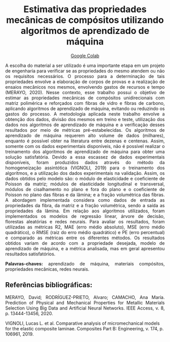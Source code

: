 <h1 align="center"> 
Estimativa das propriedades mecânicas de compósitos utilizando algoritmos de aprendizado de máquina
</h1>
<p align="center">
<a href="https://colab.research.google.com/drive/1bmaxFWeC6xBBDyvjLAhj3bn_b4F2FJeS?usp=sharing">Google Colab</a>
</p>

<p align="justify">
A escolha do material a ser utilizado é uma importante etapa em um projeto de engenharia para verificar se as propriedades do mesmo atendem ou não os requisitos necessários. O processo para a determinação de tais propriedades envolve a elaboração de corpos de provas e a realização de ensaios mecânicos nos mesmos, envolvendo gastos de recursos e tempo (MERAYO, 2020). Nesse contexto, esse trabalho possui o objetivo de estimar as propriedades mecânicas de compósitos unidirecionais com matriz polimérica e reforçados com fibras de vidro e fibras de carbono, aplicando algoritmos de aprendizado de máquina, evitando ou reduzindo os gastos do processo. A metodologia aplicada neste trabalho envolve a obtenção dos dados, divisão dos mesmos em treino e teste, utilização dos dados nos algoritmos de aprendizado de máquina e a verificação desses resultados por meio de métricas pré-estabelecidas. Os algoritmos de aprendizado de máquina requerem alto volume de dados (milhares), enquanto é possível obter na literatura entre dezenas e centenas. Assim, somente com os dados experimentais disponíveis, não é possível realizar o treinamento dos algoritmos de aprendizado de máquina para obter uma solução satisfatória. Devido a essa escassez de dados experimentais disponíveis, foram produzidos dados através do método da homogeneização assintótica (VIGNOLI, 2019) para o treinamento dos algoritmos, e a utilização dos dados experimentais na validação. Assim, os dados obtidos pelo modelo são: o módulo de elasticidade e coeficiente de Poisson da matriz; módulos de elasticidade longitudinal e transversal, módulos de cisalhamento no plano e fora do plano e o coeficiente de Poisson no plano das fibras e da lâmina; e a fração volumétrica das fibras. A abordagem implementada considera como dados de entrada as propriedades da fibra, da matriz e a fração volumétrica, sendo a saída as propriedades da lâmina. Em relação aos algoritmos utilizados, foram implementados os modelos de regressão linear, árvore de decisão, florestas aleatórias e redes neurais. Para avaliar os resultados, foram utilizadas as métricas R2, MAE (erro médio absoluto), MSE (erro médio  quadrático), o RMSE (raiz do erro médio quadrático) e PE (erro percentual) e comparado as métricas entre os diferentes métodos. Os resultados obtidos variam de acordo com a propriedade desejada, modelo de aprendizado de máquina, e a métrica analisada, mas em geral apresentou resultados satisfatórios.
</p>

<p align="justify">
<b>Palavras-chaves:</b> aprendizado de máquina, materiais compósitos, propriedades mecânicas, redes neurais.
</p>

<h2>
Referências bibliográficas:
</h2>

<p align="justify">
MERAYO, David; RODRÍGUEZ-PRIETO, Alvaro; CAMACHO, Ana María. Prediction of Physical and Mechanical Properties for Metallic Materials Selection Using Big Data and Artificial Neural Networks. IEEE Access, v. 8, p. 13444-13456, 2020.

VIGNOLI, Lucas L. et al. Comparative analysis of micromechanical models for the elastic composite laminae. Composites Part B: Engineering, v. 174, p. 106961, 2019.
</p>

